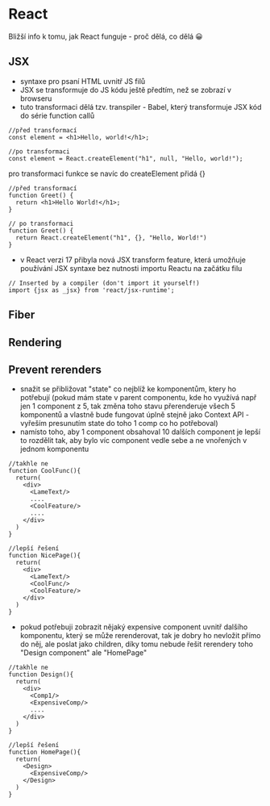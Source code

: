 # React
Bližší info k tomu, jak React funguje - proč dělá, co dělá 😀

## JSX
- syntaxe pro psaní HTML uvnitř JS filů
- JSX se transformuje do JS kódu ještě předtím, než se zobrazí v browseru
- tuto transformaci dělá tzv. transpiler - Babel, který transformuje JSX kód do série function callů


```
//před transformací
const element = <h1>Hello, world!</h1>;

//po transformaci
const element = React.createElement("h1", null, "Hello, world!");
```
pro transformaci funkce se navíc do createElement přidá {}
```
//před transformací
function Greet() {
  return <h1>Hello World!</h1>;
}

// po transformaci
function Greet() {
  return React.createElement("h1", {}, "Hello, World!")
}
```

- v React verzi 17 přibyla nová JSX transform feature, která umožňuje používání JSX syntaxe bez nutnosti importu Reactu na začátku filu

```
// Inserted by a compiler (don't import it yourself!)
import {jsx as _jsx} from 'react/jsx-runtime';
```


## Fiber

## Rendering

## Prevent rerenders
- snažit se přibližovat "state" co nejblíž ke komponentům, ktery ho potřebují (pokud mám state v parent componentu, kde ho využívá např jen 1 component z 5, tak změna toho stavu přerenderuje všech 5 komponentů a vlastně bude fungovat úplně stejně jako Context API - vyřeším presunutím state do toho 1 comp co ho potřeboval)
- namísto toho, aby 1 component obsahoval 10 dalších component je lepší to rozdělit tak, aby bylo víc component vedle sebe a ne vnořených v jednom komponentu
```
//takhle ne
function CoolFunc(){
  return(
    <div>
      <LameText/>
      ....
      <CoolFeature/>
      ....
    </div>
  )
}

//lepší řešení
function NicePage(){
  return(
    <div>
      <LameText/>
      <CoolFunc/>
      <CoolFeature/>
    </div>
  )
}
```
- pokud potřebuji zobrazit nějaký expensive component uvnitř dalšího komponentu, který se může rerenderovat, tak je dobry ho nevložit přímo do něj, ale poslat jako children, díky tomu nebude řešit rerendery toho "Design component" ale "HomePage"
```
//takhle ne
function Design(){
  return(
    <div>
      <Comp1/>
      <ExpensiveComp/>
      ....
    </div>
  )
}

//lepší řešení
function HomePage(){
  return(
    <Design>
      <ExpensiveComp/>
    </Design>
  )
}
```
